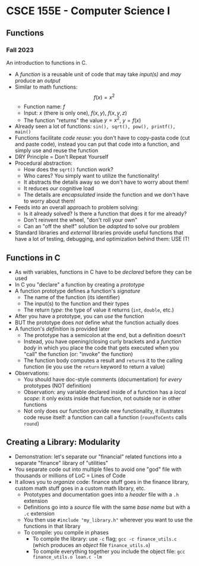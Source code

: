 
# CSCE 155E - Computer Science I
## Functions
### Fall 2023

An introduction to functions in C.

* A *function* is a reusable unit of code that may take *input(s)* and *may* produce an *output*
* Similar to math functions:
  $$f(x) = x^2$$
  * Function name: $f$
  * Input: $x$ (there is only one), $f(x, y)$, $f(x, y, z)$
  * The function "returns" the value $y = x^2$, $y = f(x)$
* Already seen a lot of functions: `sin(), sqrt(), pow(), printf(), main()`
* Functions facilitate *code reuse*: you don't have to copy-pasta code (cut and paste code), instead you can put that code into a function, and simply use and reuse the function
* DRY Principle = Don't Repeat Yourself
* Procedural abstraction:
  * How does the `sqrt()` function work?
  * Who cares?  You simply want to utilize the functionality!
  * It abstracts the details away so we don't have to worry about them!
  * It reduces *our* cognitive load
  * The details are *encapsulated* inside the function and we don't have to worry about them!
* Feeds into an overall approach to problem solving:
  * Is it already solved?  Is there a function that does it for me already?
  * Don't reinvent the wheel, "don't roll your own"
  * Can an "off the shelf" solution be *adapted* to solve our problem
* Standard libraries and *external* libraries provide useful functions that have a lot of testing, debugging, and optimization behind them: USE IT!

## Functions in C

* As with variables, functions in C have to be *declared* before they can be used
* In C you "declare" a function by creating a *prototype*
* A function prototype defines a function's *signature*
  * The name of the function (its identifier)
  * The input(s) to the function and their types
  * The return *type*: the type of value it returns (`int`, `double`, etc.)
* After you have a prototype, you can *use* the function
* BUT the prototype does *not* define what the function actually does
* A function's *definition* is provided later
  * The prototype has a semicolon at the end, but a definition doesn't
  * Instead, you have opening/closing curly brackets and a *function body* in which you place the code that gets executed when you "call" the function (or: "invoke" the function)
  * The function body computes a result and `return`s it to the calling function (ie you use the `return` keyword to return a value)
* Observations:
  * You should have doc-style comments (documentation) for *every* prototypes (NOT definition)
  * Observation: any variable declared inside of a function has a *local scope*: it only exists inside that function, not outside nor in other functions
  * Not only does our function provide new functionality, it illustrates code reuse itself: a function can call a function (`roundToCents` calls `round`)

## Creating a Library: Modularity

* Demonstration: let's separate our "financial" related functions into a separate "finance" library of "utilities"
* You separate code out into multiple files to avoid one "god" file with thousands or millions of LoC = Lines of Code
* It allows you to *organize* code: finance stuff goes in the finance library, custom math stuff goes in a custom math library, etc.
  * Prototypes and documentation goes into a *header* file with a `.h` extension
  * Definitions go into a *source* file with the same *base name* but with a `.c` extension
  * You then use `#include "my_library.h"` wherever you want to use the functions in that library
  * To compile: you compile in phases
    * To compile the library: use `-c` flag; `gcc -c finance_utils.c` (which produces an *object* file `finance_utils.o`)
    * To compile everything together you include the object file:
    `gcc finance_utils.o loan.c -lm`

```text









```
